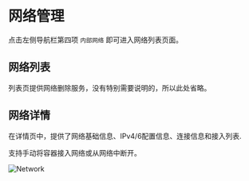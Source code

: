 # 网络管理

点击左侧导航栏第四项 `内部网络` 即可进入网络列表页面。

## 网络列表

列表页提供网络删除服务，没有特别需要说明的，所以此处省略。

## 网络详情

在详情页中，提供了网络基础信息、IPv4/6配置信息、连接信息和接入列表.

支持手动将容器接入网络或从网络中断开。

![Network](/image/network.png)
